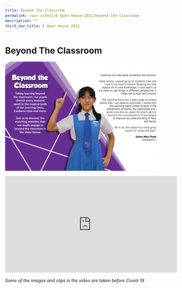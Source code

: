 ```yaml
---
title: Beyond The Classroom
permalink: /our-school/E-Open-House-2021/beyond-the-classroom
description: ""
third_nav_title: E Open House 2021
---
```

# Beyond The Classroom

![](/images/OpenhouseClassroom.jpg)
<iframe width="560" height="315" src="https://www.youtube.com/embed/3b9eKf836Vc" title="YouTube video player" frameborder="0" allow="accelerometer; autoplay; clipboard-write; encrypted-media; gyroscope; picture-in-picture" allowfullscreen></iframe>

*Some of the images and clips in the video are taken before Covid-19*